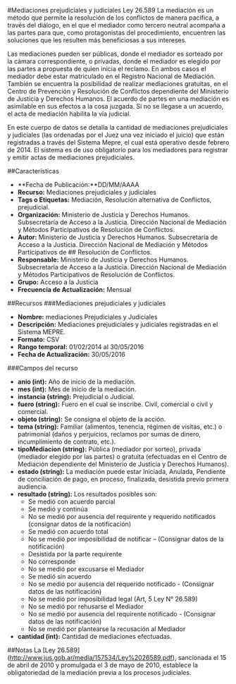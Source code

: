 #Mediaciones prejudiciales y judiciales Ley 26.589
La mediación es un método que permite la resolución de los conflictos de manera pacífica, a través del diálogo, en el que el mediador como tercero neutral acompaña a las partes para que, como protagonistas del procedimiento, encuentren las soluciones que les resulten más beneficiosas a sus intereses.

Las mediaciones pueden ser públicas, donde el mediador es sorteado por la cámara correspondiente, o privadas, donde el mediador es elegido por las partes a propuesta de quien inicia el reclamo. En ambos casos el mediador debe estar matriculado en el Registro Nacional de Mediación. También se encuentra la posibilidad de realizar mediaciones gratuitas, en el Centro de Prevención y Resolución de Conflictos dependiente del Ministerio de Justicia y Derechos Humanos. El acuerdo de partes en una mediación es asimilable en sus efectos a la cosa juzgada. Si no se llegase a un acuerdo, el acta de mediación habilita la vía judicial.

En este cuerpo de datos se detalla la cantidad de mediaciones prejudiciales y judiciales (las ordenadas por el Juez una vez iniciado el juicio) que están registradas a través del Sistema Mepre, el cual está operativo desde febrero de 2014. El sistema es de uso obligatorio para los mediadores para registrar y emitir actas de mediaciones prejudiciales.

##Características
* 	**Fecha de Publicación:**DD/MM/AAAA
*   **Recurso:** Mediaciones prejudiciales y judiciales
*   **Tags o Etiquetas:** Mediación, Resolución alternativa de Conflictos, prejudicial.
*   **Organización:** Ministerio de Justicia y Derechos Humanos. Subsecretaría de Acceso a la Justicia. Dirección Nacional de Mediación y Métodos Participativos de Resolución de Conflictos.
*   **Autor:** Ministerio de Justicia y Derechos Humanos. Subsecretaría de Acceso a la Justicia. Dirección Nacional de Mediación y Métodos Participativos de ## Resolución de Conflictos.
*   **Responsable:** Ministerio de Justicia y Derechos Humanos. Subsecretaría de Acceso a la Justicia. Dirección Nacional de Mediación y Métodos Participativos de Resolución de Conflictos.
*   **Grupo:** Acceso a la Justicia
*   **Frecuencia de Actualización:** Mensual

##Recursos
###Mediaciones prejudiciales y judiciales
*   **Nombre:** mediaciones Prejudiciales y Judiciales
*   **Descripción:** Mediaciones prejudiciales y judiciales registradas en el Sistema MEPRE.
*   **Formato:** CSV
*   **Rango temporal:** 01/02/2014 al 30/05/2016
*   **Fecha de Actualización:** 30/05/2016

###Campos del recurso
*   **anio (int):** Año de inicio de la mediación.
* **mes (int):** Mes de inicio de la mediación.
* **instancia (string):** Prejudicial o Judicial.
* **fuero (string):** Fuero en el cual se inscribe. Civil, comercial o civil y comercial.
* **objeto (string):** Se consigna el objeto de la acción.
* **tema (string):** Familiar (alimentos, tenencia, régimen de visitas, etc.) o patrimonial (daños y perjuicios, reclamos por sumas de dinero, incumplimiento de contrato, etc.).
* **tipoMediacion (string):** Pública (mediador por sorteo), privada (mediador elegido por las partes) o gratuita (efectuadas en el Centro de Mediación dependiente del Ministerio de Justicia y Derechos Humanos).
* **estado (string):** La mediación puede estar Iniciada, Anulada, Pendiente de conciliación de pago, en proceso, finalizada, desistida previo primera audiencia.
* **resultado (string):** Los resultados posibles son: 
	- Se medió con acuerdo parcial
	- Se medió y continúa
	- No se medió por ausencia del requirente y requerido notificados (consignar datos de la notificación)
	- Se medió con acuerdo total
	- No se medió por imposibilidad de notificar – (Consignar datos de la notificación)
	- Desistida por la parte requirente
	- No corresponde
	- No se medió por excusarse el Mediador
	- Se medió sin acuerdo
	- No se medió por ausencia del requerido notificado - (Consignar datos de las notificación)
	- No se medió por imposibilidad legal (Art, 5 Ley N° 26.589)
	- No se medió por rehusarse el Mediador
	- No se medió por ausencia del requirente notificado - (Consignar datos de las notificación)
	- No se medió por plantearse la recusación al Mediador
* **cantidad (int):** Cantidad de mediaciones efectuadas.

##Notas
La [Ley 26.589] (http://www.jus.gob.ar/media/157534/Ley%2026589.pdf), sancionada el 15 de abril de 2010 y promulgada el 3 de mayo de 2010,  establece la obligatoriedad de la mediación previa a los procesos judiciales. 
